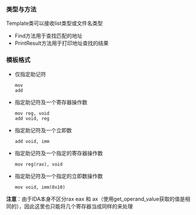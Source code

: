 ### 类型与方法

Template类可以接收list类型或文件名类型

* Find方法用于查找匹配的地址
* PrintResult方法用于打印地址查找的结果

### 模板格式

* 仅指定助记符

  ```
  mov
  add
  ```

* 指定助记符及一个寄存器操作数

  ```
  mov reg, void
  add void, reg
  ```

* 指定助记符及一个立即数

  ```
  add void, imm
  ```

* 指定助记符及一个指定的寄存器操作数

  ```
  mov reg(rax), void
  ```

* 指定助记符及一个指定的立即数操作数

  ```
  mov void, imm(0x10)
  ```


**注意**：由于IDA本身不区分rax eax 和 ax（使用get_operand_value获取的值是相同的），因此这里也只能将几个寄存器当成同样的来处理
